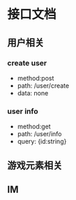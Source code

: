 # 接口文档

## 用户相关

### create user

- method:post
- path: /user/create
- data: none

### user info

- method:get
- path: /user/info
- query: {id:string}

## 游戏元素相关



## IM
